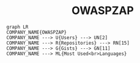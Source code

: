 <h1 align="center">OWASPZAP</h1>

```mermaid
graph LR
COMPANY_NAME{OWASPZAP}
COMPANY_NAME ---> U{Users} ---> UN[2]
COMPANY_NAME ---> R{Repositories} ---> RN[15]
COMPANY_NAME ---> G{Gists} ---> GN[11]
COMPANY_NAME ---> ML{Most Used<br>Languages}
```
